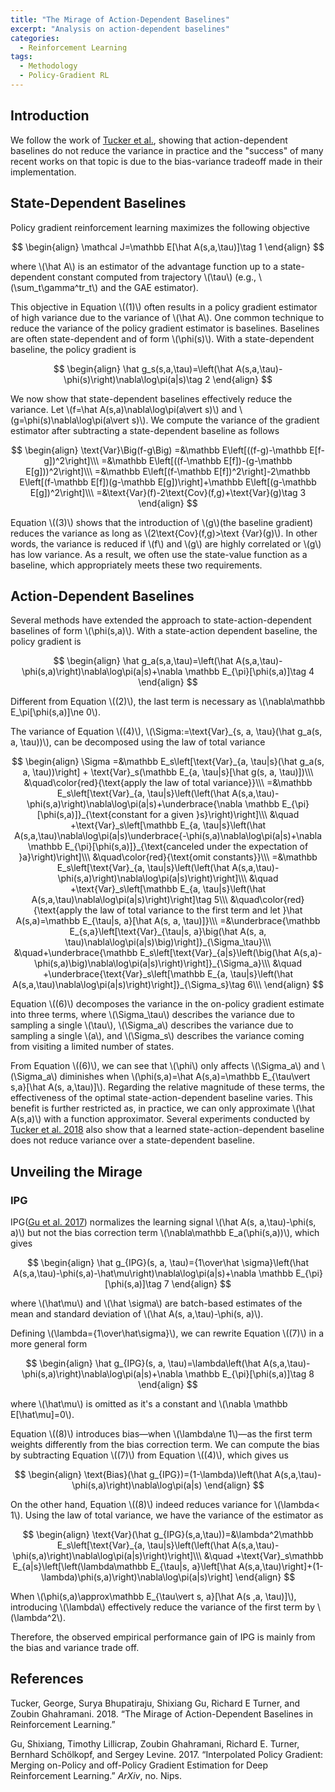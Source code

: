 ```yaml
---
title: "The Mirage of Action-Dependent Baselines"
excerpt: "Analysis on action-dependent baselines"
categories:
  - Reinforcement Learning
tags:
  - Methodology
  - Policy-Gradient RL
---
```


## Introduction

We follow the work of [Tucker et al.](#ref1), showing that action-dependent baselines do not reduce the variance in practice and the "success" of many recent works on that topic is due to the bias-variance tradeoff made in their implementation.

## State-Dependent Baselines

Policy gradient reinforcement learning maximizes the following objective

$$
\begin{align}
\mathcal J=\mathbb E[\hat A(s,a,\tau)]\tag 1
\end{align}
$$

where \\(\hat A\\) is an estimator of the advantage function up to a state-dependent constant computed from trajectory \\(\tau\\) (e.g., \\(\sum_t\gamma^tr_t\\) and the GAE estimator).

This objective in Equation \\((1)\\) often results in a policy gradient estimator of high variance due to the variance of \\(\hat A\\). One common technique to reduce the variance of the policy gradient estimator is baselines. Baselines are often state-dependent and of form \\(\phi(s)\\). With a state-dependent baseline, the policy gradient is

$$
\begin{align}
\hat g_s(s,a,\tau)=\left(\hat A(s,a,\tau)-\phi(s)\right)\nabla\log\pi(a|s)\tag 2
\end{align}
$$

We now show that state-dependent baselines effectively reduce the variance. Let \\(f=\hat A(s,a)\nabla\log\pi(a\vert s)\\) and \\(g=\phi(s)\nabla\log\pi(a\vert s)\\). We compute the variance of the gradient estimator after subtracting a state-dependent baseline as follows

$$
\begin{align}
\text{Var}\Big(f-g\Big)
=&\mathbb E\left[((f-g)-\mathbb E[f-g])^2\right]\\\
=&\mathbb E\left[((f-\mathbb E[f])-(g-\mathbb E[g]))^2\right]\\\
=&\mathbb E\left[(f-\mathbb E[f])^2\right]-2\mathbb E\left[(f-\mathbb E[f])(g-\mathbb E[g])\right]+\mathbb E\left[(g-\mathbb E[g])^2\right]\\\
=&\text{Var}(f)-2\text{Cov}(f,g)+\text{Var}(g)\tag 3
\end{align}
$$

Equation \\((3)\\) shows that the introduction of \\(g\\)(the baseline gradient) reduces the variance as long as \\(2\text{Cov}(f,g)>\text {Var}(g)\\). In other words, the variance is reduced if \\(f\\) and \\(g\\) are highly correlated or \\(g\\) has low variance. As a result, we often use the state-value function as a baseline, which appropriately meets these two requirements.

## Action-Dependent Baselines

Several methods have extended the approach to state-action-dependent baselines of form \\(\phi(s,a)\\). With a state-action dependent baseline, the policy gradient is

$$
\begin{align}
\hat g_a(s,a,\tau)=\left(\hat A(s,a,\tau)-\phi(s,a)\right)\nabla\log\pi(a|s)+\nabla \mathbb E_{\pi}[\phi(s,a)]\tag 4
\end{align}
$$

Different from Equation \\((2)\\), the last term is necessary as \\(\nabla\mathbb E_\pi[\phi(s,a)]\ne 0\\).

The variance of Equation \\((4)\\), \\(\Sigma:=\text{Var}_{s, a, \tau}(\hat g_a(s, a, \tau))\\), can be decomposed using the law of total variance

$$
\begin{align}
\Sigma
=&\mathbb E_s\left[\text{Var}_{a, \tau|s}(\hat g_a(s, a, \tau))\right] + \text{Var}_s(\mathbb E_{a, \tau|s}[\hat g(s, a, \tau)])\\\
&\quad\color{red}{\text{apply the law of total variance}}\\\
=&\mathbb E_s\left[\text{Var}_{a, \tau|s}\left(\left(\hat A(s,a,\tau)-\phi(s,a)\right)\nabla\log\pi(a|s)+\underbrace{\nabla \mathbb E_{\pi}[\phi(s,a)]}_{\text{constant for a given }s}\right)\right]\\\
&\quad +\text{Var}_s\left[\mathbb E_{a, \tau|s}\left(\hat A(s,a,\tau)\nabla\log\pi(a|s)\underbrace{-\phi(s,a)\nabla\log\pi(a|s)+\nabla \mathbb E_{\pi}[\phi(s,a)]}_{\text{canceled under the expectation of }a}\right)\right]\\\
&\quad\color{red}{\text{omit constants}}\\\
=&\mathbb E_s\left[\text{Var}_{a, \tau|s}\left(\left(\hat A(s,a,\tau)-\phi(s,a)\right)\nabla\log\pi(a|s)\right)\right]\\\
&\quad +\text{Var}_s\left[\mathbb E_{a, \tau|s}\left(\hat A(s,a,\tau)\nabla\log\pi(a|s)\right)\right]\tag 5\\\
&\quad\color{red}{\text{apply the law of total variance to the first term and let }\hat A(s,a)=\mathbb E_{\tau|s, a}[\hat A(s, a, \tau)]}\\\
=&\underbrace{\mathbb E_{s,a}\left[\text{Var}_{\tau|s, a}\big(\hat A(s, a, \tau)\nabla\log\pi(a|s)\big)\right]}_{\Sigma_\tau}\\\
&\quad+\underbrace{\mathbb E_s\left[\text{Var}_{a|s}\left(\big(\hat A(s,a)-\phi(s,a)\big)\nabla\log\pi(a|s)\right)\right]}_{\Sigma_a}\\\
&\quad +\underbrace{\text{Var}_s\left[\mathbb E_{a, \tau|s}\left(\hat A(s,a,\tau)\nabla\log\pi(a|s)\right)\right]}_{\Sigma_s}\tag 6\\\
\end{align}
$$

Equation \\((6)\\) decomposes the variance in the on-policy gradient estimate into three terms, where \\(\Sigma_\tau\\) describes the variance due to sampling a single \\(\tau\\), \\(\Sigma_a\\) describes the variance due to sampling a single \\(a\\), and \\(\Sigma_s\\) describes the variance coming from visiting a limited number of states.

From Equation \\((6)\\), we can see that \\(\phi\\) only affects \\(\Sigma_a\\) and \\(\Sigma_a\\) diminishes when \\(\phi(s,a)=\hat A(s,a)=\mathbb E_{\tau\vert s,a}[\hat A(s, a,\tau)]\\). Regarding the relative magnitude of these terms, the effectiveness of the optimal state-action-dependent baseline varies. This benefit is further restricted as, in practice, we can only approximate \\(\hat A(s,a)\\) with a function approximator. Several experiments conducted by [Tucker et al. 2018](#ref1) also show that a learned state-action-dependent baseline does not reduce variance over a state-dependent baseline.

## Unveiling the Mirage

### IPG

IPG([Gu et al. 2017](#ref2)) normalizes the learning signal \\(\hat A(s, a,\tau)-\phi(s, a)\\) but not the bias correction term \\(\nabla\mathbb E_a(\phi(s,a))\\), which gives

$$
\begin{align}
\hat g_{IPG}(s, a, \tau)={1\over\hat \sigma}\left(\hat A(s,a,\tau)-\phi(s,a)-\hat\mu\right)\nabla\log\pi(a|s)+\nabla \mathbb E_{\pi}[\phi(s,a)]\tag 7
\end{align}
$$

where \\(\hat\mu\\) and \\(\hat \sigma\\) are batch-based estimates of the mean and standard deviation of \\(\hat A(s, a,\tau)-\phi(s, a)\\). 

Defining \\(\lambda={1\over\hat\sigma}\\), we can rewrite Equation \\((7)\\) in a more general form

$$
\begin{align}
\hat g_{IPG}(s, a, \tau)=\lambda\left(\hat A(s,a,\tau)-\phi(s,a)\right)\nabla\log\pi(a|s)+\nabla \mathbb E_{\pi}[\phi(s,a)]\tag 8
\end{align}
$$

where \\(\hat\mu\\) is omitted as it's a constant and \\(\nabla \mathbb E[\hat\mu]=0\\).

Equation \\((8)\\) introduces bias—when \\(\lambda\ne 1\\)—as the first term weights differently from the bias correction term. We can compute the bias by subtracting Equation \\((7)\\) from Equation \\((4)\\), which gives us

$$
\begin{align}
\text{Bias}(\hat g_{IPG})=(1-\lambda)\left(\hat A(s,a,\tau)-\phi(s,a)\right)\nabla\log\pi(a|s)
\end{align}
$$

On the other hand, Equation \\((8)\\) indeed reduces variance for \\(\lambda< 1\\). Using the law of total variance, we have the variance of the estimator as

$$
\begin{align}
\text{Var}(\hat g_{IPG}(s,a,\tau))=&\lambda^2\mathbb E_s\left[\text{Var}_{a, \tau|s}\left(\left(\hat A(s,a,\tau)-\phi(s,a)\right)\nabla\log\pi(a|s)\right)\right]\\\
&\quad +\text{Var}_s\mathbb E_{a|s}\left[\left(\lambda\mathbb E_{\tau|s, a}\left[\hat A(s,a,\tau)\right]+(1-\lambda)\phi(s,a)\right)\nabla\log\pi(a|s)\right]
\end{align}
$$

When \\(\phi(s,a)\approx\mathbb E_{\tau\vert s, a}[\hat A(s ,a, \tau)]\\), introducing \\(\lambda\\) effectively reduce the variance of the first term by \\(\lambda^2\\).

Therefore, the observed empirical performance gain of IPG is mainly from the bias and variance trade off.

## References

<a name="ref1"></a>Tucker, George, Surya Bhupatiraju, Shixiang Gu, Richard E Turner, and Zoubin Ghahramani. 2018. “The Mirage of Action-Dependent Baselines in Reinforcement Learning.”

<a name="ref2"></a>Gu, Shixiang, Timothy Lillicrap, Zoubin Ghahramani, Richard E. Turner, Bernhard Schölkopf, and Sergey Levine. 2017. “Interpolated Policy Gradient: Merging on-Policy and off-Policy Gradient Estimation for Deep Reinforcement Learning.” *ArXiv*, no. Nips.